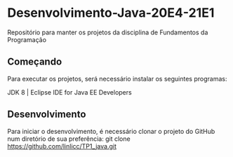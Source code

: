 # Desenvolvimento-Java-20E4-21E1
Repositório para manter os projetos da disciplina de Fundamentos da Programação

## Começando
Para executar os projetos, será necessário instalar os seguintes programas:

JDK 8 | Eclipse IDE for Java EE Developers

## Desenvolvimento
Para iniciar o desenvolvimento, é necessário clonar o projeto do GitHub num diretório de sua preferência:
git clone https://github.com/linlicc/TP1_java.git
